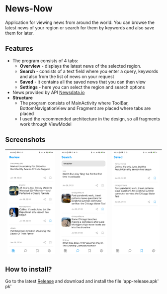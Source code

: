 # News-Now
Application for viewing news from around the world. You can browse the latest news of your region or search for them by keywords and also save them for later.

## Features
- The program consists of 4 tabs:
  - **Overview** - displays the latest news of the selected region.
  - **Search** - consists of a text field where you enter a query, keywords and also from the list of news on your request
  - **Saved** - it contains all the saved news that you can then view
  - **Settings** - here you can select the region and search options
- News provided by API [Newsdata.io](https://newsdata.io/)
- **Structure**
  - The program consists of MainActivity where ToolBar, BottomNavigationView and Fragment are placed where tabs are placed
  - I used the recommended architecture in the design, so all fragments work through ViewModel

## Screenshots
| ![review](https://raw.githubusercontent.com/SviatKuzbyt/News-Now/main/screenshots/review.jpg) | ![search](https://raw.githubusercontent.com/SviatKuzbyt/News-Now/main/screenshots/search.jpg) | ![saved](https://raw.githubusercontent.com/SviatKuzbyt/News-Now/main/screenshots/saved.jpg) |
| --------------------------------------------------------------------------------------------- | ---------------------------------------------------------------------------------------------- | ---------------------------------------------------------------------------------------------- |


## How to install?
Go to the latest [Release](https://github.com/SviatKuzbyt/News-Now/releases/tag/1.1) and download and install the file 'app-release.apk' pk'
